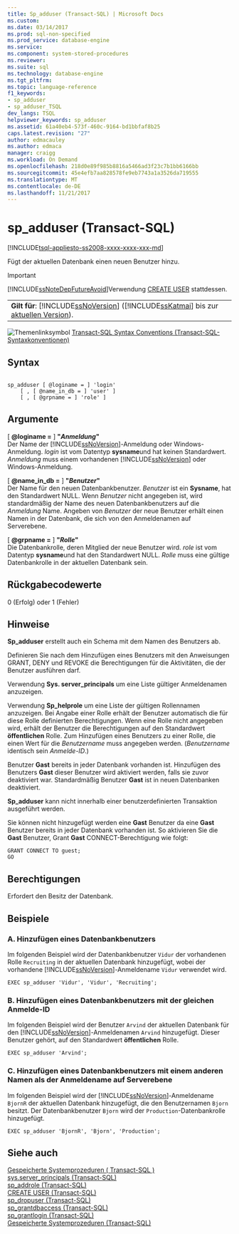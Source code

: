 ```yaml
---
title: Sp_adduser (Transact-SQL) | Microsoft Docs
ms.custom: 
ms.date: 03/14/2017
ms.prod: sql-non-specified
ms.prod_service: database-engine
ms.service: 
ms.component: system-stored-procedures
ms.reviewer: 
ms.suite: sql
ms.technology: database-engine
ms.tgt_pltfrm: 
ms.topic: language-reference
f1_keywords:
- sp_adduser
- sp_adduser_TSQL
dev_langs: TSQL
helpviewer_keywords: sp_adduser
ms.assetid: 61a40eb4-573f-460c-9164-bd1bbfaf8b25
caps.latest.revision: "27"
author: edmacauley
ms.author: edmaca
manager: craigg
ms.workload: On Demand
ms.openlocfilehash: 218d0e89f985b8816a5466ad3f23c7b1bb6166bb
ms.sourcegitcommit: 45e4efb7aa828578fe9eb7743a1a3526da719555
ms.translationtype: MT
ms.contentlocale: de-DE
ms.lasthandoff: 11/21/2017
---
```

# <a name="spadduser-transact-sql"></a>sp_adduser (Transact-SQL)
[!INCLUDE[tsql-appliesto-ss2008-xxxx-xxxx-xxx-md](../../includes/tsql-appliesto-ss2008-xxxx-xxxx-xxx-md.md)]

  Fügt der aktuellen Datenbank einen neuen Benutzer hinzu.  
  
> [!IMPORTANT]  
>  [!INCLUDE[ssNoteDepFutureAvoid](../../includes/ssnotedepfutureavoid-md.md)]Verwendung [CREATE USER](../../t-sql/statements/create-user-transact-sql.md) stattdessen.  
  
||  
|-|  
|**Gilt für**: [!INCLUDE[ssNoVersion](../../includes/ssnoversion-md.md)] ([!INCLUDE[ssKatmai](../../includes/sskatmai-md.md)] bis zur [aktuellen Version](http://go.microsoft.com/fwlink/p/?LinkId=299658)).|  
  
 ![Themenlinksymbol](../../database-engine/configure-windows/media/topic-link.gif "Topic link icon") [Transact-SQL Syntax Conventions (Transact-SQL-Syntaxkonventionen)](../../t-sql/language-elements/transact-sql-syntax-conventions-transact-sql.md)  
  
## <a name="syntax"></a>Syntax  
  
```  
  
sp_adduser [ @loginame = ] 'login'   
    [ , [ @name_in_db = ] 'user' ]   
    [ , [ @grpname = ] 'role' ]   
```  
  
## <a name="arguments"></a>Argumente  
 [  **@loginame =** ] **"***Anmeldung***"**  
 Der Name der [!INCLUDE[ssNoVersion](../../includes/ssnoversion-md.md)]-Anmeldung oder Windows-Anmeldung. *login* ist vom Datentyp **sysname**und hat keinen Standardwert. *Anmeldung* muss einem vorhandenen [!INCLUDE[ssNoVersion](../../includes/ssnoversion-md.md)] oder Windows-Anmeldung.  
  
 [  **@name_in_db =** ] **"***Benutzer***"**  
 Der Name für den neuen Datenbankbenutzer. *Benutzer* ist ein **Sysname**, hat den Standardwert NULL. Wenn *Benutzer* nicht angegeben ist, wird standardmäßig der Name des neuen Datenbankbenutzers auf die *Anmeldung* Name. Angeben von *Benutzer* der neue Benutzer erhält einen Namen in der Datenbank, die sich von den Anmeldenamen auf Serverebene.  
  
 [  **@grpname =** ] **"***Rolle***"**  
 Die Datenbankrolle, deren Mitglied der neue Benutzer wird. *role* ist vom Datentyp **sysname**und hat den Standardwert NULL. *Rolle* muss eine gültige Datenbankrolle in der aktuellen Datenbank sein.  
  
## <a name="return-code-values"></a>Rückgabecodewerte  
 0 (Erfolg) oder 1 (Fehler)  
  
## <a name="remarks"></a>Hinweise  
 **Sp_adduser** erstellt auch ein Schema mit dem Namen des Benutzers ab.  
  
 Definieren Sie nach dem Hinzufügen eines Benutzers mit den Anweisungen GRANT, DENY und REVOKE die Berechtigungen für die Aktivitäten, die der Benutzer ausführen darf.  
  
 Verwendung **Sys. server_principals** um eine Liste gültiger Anmeldenamen anzuzeigen.  
  
 Verwendung **Sp_helprole** um eine Liste der gültigen Rollennamen anzuzeigen. Bei Angabe einer Rolle erhält der Benutzer automatisch die für diese Rolle definierten Berechtigungen. Wenn eine Rolle nicht angegeben wird, erhält der Benutzer die Berechtigungen auf den Standardwert **öffentlichen** Rolle. Zum Hinzufügen eines Benutzers zu einer Rolle, die einen Wert für die *Benutzername* muss angegeben werden. (*Benutzername* identisch sein *Anmelde-ID*.)  
  
 Benutzer **Gast** bereits in jeder Datenbank vorhanden ist. Hinzufügen des Benutzers **Gast** dieser Benutzer wird aktiviert werden, falls sie zuvor deaktiviert war. Standardmäßig Benutzer **Gast** ist in neuen Datenbanken deaktiviert.  
  
 **Sp_adduser** kann nicht innerhalb einer benutzerdefinierten Transaktion ausgeführt werden.  
  
 Sie können nicht hinzugefügt werden eine **Gast** Benutzer da eine **Gast** Benutzer bereits in jeder Datenbank vorhanden ist. So aktivieren Sie die **Gast** Benutzer, Grant **Gast** CONNECT-Berechtigung wie folgt:  
  
```  
GRANT CONNECT TO guest;  
GO  
```  
  
## <a name="permissions"></a>Berechtigungen  
 Erfordert den Besitz der Datenbank.  
  
## <a name="examples"></a>Beispiele  
  
### <a name="a-adding-a-database-user"></a>A. Hinzufügen eines Datenbankbenutzers  
 Im folgenden Beispiel wird der Datenbankbenutzer `Vidur` der vorhandenen Rolle `Recruiting` in der aktuellen Datenbank hinzugefügt, wobei der vorhandene [!INCLUDE[ssNoVersion](../../includes/ssnoversion-md.md)]-Anmeldename `Vidur` verwendet wird.  
  
```  
EXEC sp_adduser 'Vidur', 'Vidur', 'Recruiting';  
```  
  
### <a name="b-adding-a-database-user-with-the-same-login-id"></a>B. Hinzufügen eines Datenbankbenutzers mit der gleichen Anmelde-ID  
 Im folgenden Beispiel wird der Benutzer `Arvind` der aktuellen Datenbank für den [!INCLUDE[ssNoVersion](../../includes/ssnoversion-md.md)]-Anmeldenamen `Arvind` hinzugefügt. Dieser Benutzer gehört, auf den Standardwert **öffentlichen** Rolle.  
  
```  
EXEC sp_adduser 'Arvind';  
```  
  
### <a name="c-adding-a-database-user-with-a-different-name-than-its-server-level-login"></a>C. Hinzufügen eines Datenbankbenutzers mit einem anderen Namen als der Anmeldename auf Serverebene  
 Im folgenden Beispiel wird der [!INCLUDE[ssNoVersion](../../includes/ssnoversion-md.md)]-Anmeldename `BjornR` der aktuellen Datenbank hinzugefügt, die den Benutzernamen `Bjorn` besitzt. Der Datenbankbenutzer `Bjorn` wird der `Production`-Datenbankrolle hinzugefügt.  
  
```  
EXEC sp_adduser 'BjornR', 'Bjorn', 'Production';  
```  
  
## <a name="see-also"></a>Siehe auch  
 [Gespeicherte Systemprozeduren &#40; Transact-SQL &#41;](../../relational-databases/system-stored-procedures/security-stored-procedures-transact-sql.md)   
 [sys.server_principals &#40;Transact-SQL&#41;](../../relational-databases/system-catalog-views/sys-server-principals-transact-sql.md)   
 [sp_addrole &#40;Transact-SQL&#41;](../../relational-databases/system-stored-procedures/sp-addrole-transact-sql.md)   
 [CREATE USER &#40;Transact-SQL&#41;](../../t-sql/statements/create-user-transact-sql.md)   
 [sp_dropuser &#40;Transact-SQL&#41;](../../relational-databases/system-stored-procedures/sp-dropuser-transact-sql.md)   
 [sp_grantdbaccess &#40;Transact-SQL&#41;](../../relational-databases/system-stored-procedures/sp-grantdbaccess-transact-sql.md)   
 [sp_grantlogin &#40;Transact-SQL&#41;](../../relational-databases/system-stored-procedures/sp-grantlogin-transact-sql.md)   
 [Gespeicherte Systemprozeduren &#40;Transact-SQL&#41;](../../relational-databases/system-stored-procedures/system-stored-procedures-transact-sql.md)  
  
  
